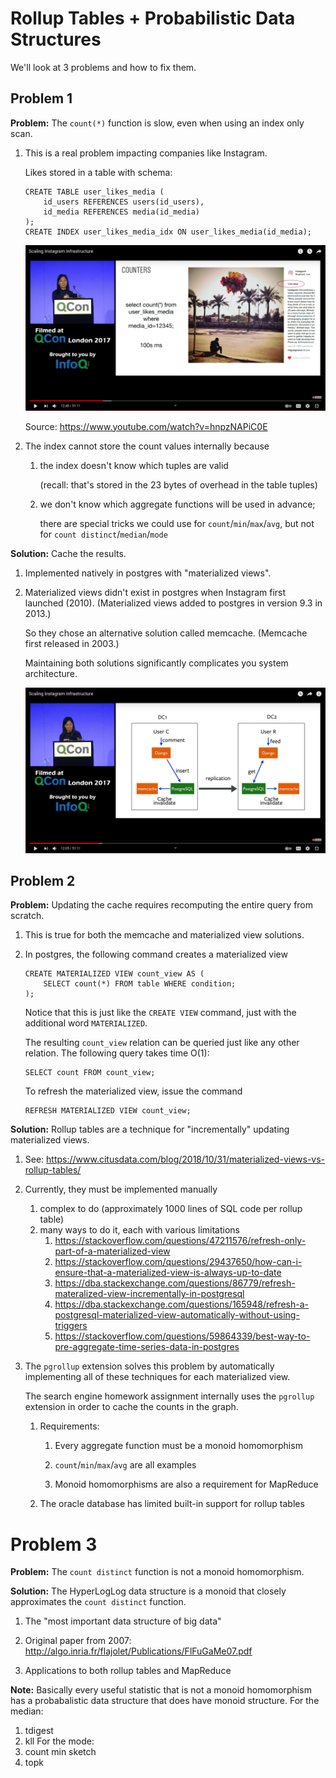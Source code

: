 # Rollup Tables + Probabilistic Data Structures

We'll look at 3 problems and how to fix them.

## Problem 1

**Problem:**
The `count(*)` function is slow, even when using an index only scan.

1. This is a real problem impacting companies like Instagram.

   Likes stored in a table with schema:
   ```
   CREATE TABLE user_likes_media (
       id_users REFERENCES users(id_users),
       id_media REFERENCES media(id_media)
   );
   CREATE INDEX user_likes_media_idx ON user_likes_media(id_media);
   ```

   <img src=instagram_count_star.png />

   Source: https://www.youtube.com/watch?v=hnpzNAPiC0E

1. The index cannot store the count values internally because
    1. the index doesn't know which tuples are valid
    
       (recall: that's stored in the 23 bytes of overhead in the table tuples)

    1. we don't know which aggregate functions will be used in advance;

       there are special tricks we could use for `count`/`min`/`max`/`avg`, but not for `count distinct`/`median`/`mode`

**Solution:**
Cache the results.

1. Implemented natively in postgres with "materialized views".

1. Materialized views didn't exist in postgres when Instagram first launched (2010).
   (Materialized views added to postgres in version 9.3 in 2013.)
   
   So they chose an alternative solution called memcache.
   (Memcache first released in 2003.)

   Maintaining both solutions significantly complicates you system architecture.

   <img src=instagram_memcache.png />

## Problem 2

**Problem:**
Updating the cache requires recomputing the entire query from scratch.

1. This is true for both the memcache and materialized view solutions.

1. In postgres, the following command creates a materialized view
   ```
   CREATE MATERIALIZED VIEW count_view AS (
       SELECT count(*) FROM table WHERE condition;
   );
   ```
   Notice that this is just like the `CREATE VIEW` command, just with the additional word `MATERIALIZED`.
   
   The resulting `count_view` relation can be queried just like any other relation.
   The following query takes time O(1):
   ```
   SELECT count FROM count_view;
   ```

   To refresh the materialized view, issue the command
   ```
   REFRESH MATERIALIZED VIEW count_view;
   ```

**Solution:**
Rollup tables are a technique for "incrementally" updating materialized views.

1. See: https://www.citusdata.com/blog/2018/10/31/materialized-views-vs-rollup-tables/

1. Currently, they must be implemented manually
    1. complex to do (approximately 1000 lines of SQL code per rollup table)
    1. many ways to do it, each with various limitations
        1. https://stackoverflow.com/questions/47211576/refresh-only-part-of-a-materialized-view
        1. https://stackoverflow.com/questions/29437650/how-can-i-ensure-that-a-materialized-view-is-always-up-to-date
        1. https://dba.stackexchange.com/questions/86779/refresh-materalized-view-incrementally-in-postgresql
        1. https://dba.stackexchange.com/questions/165948/refresh-a-postgresql-materialized-view-automatically-without-using-triggers
        1. https://stackoverflow.com/questions/59864339/best-way-to-pre-aggregate-time-series-data-in-postgres

1. The `pgrollup` extension solves this problem by automatically implementing all of these techniques for each materialized view.

   The search engine homework assignment internally uses the `pgrollup` extension in order to cache the counts in the graph.

   1. Requirements:
      1. Every aggregate function must be a monoid homomorphism

      1. `count`/`min`/`max`/`avg` are all examples

      1. Monoid homomorphisms are also a requirement for MapReduce

   1. The oracle database has limited built-in support for rollup tables

# Problem 3

**Problem:**
The `count distinct` function is not a monoid homomorphism.

**Solution:**
The HyperLogLog data structure is a monoid that closely approximates the `count distinct` function.

1. The "most important data structure of big data"

1. Original paper from 2007: http://algo.inria.fr/flajolet/Publications/FlFuGaMe07.pdf

1. Applications to both rollup tables and MapReduce

**Note:**
Basically every useful statistic that is not a monoid homomorphism has a probabalistic data structure that does have monoid structure.
For the median:
1. tdigest
1. kll
For the mode:
1. count min sketch
1. topk
